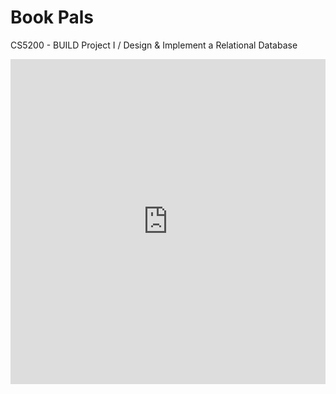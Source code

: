 # Book Pals
CS5200 - BUILD Project I / Design &amp; Implement a Relational Database

<div style="width: 100%; height: 520px;">  
<iframe allowfullscreen frameborder="0"
style="width:100%; height:520px"
src="https://lucid.app/documents/embeddedchart/a9c6c4ca-b345-4ad8-ace3-70e1f1886c2f?invitationId=inv_b84a311e-2bf6-4e15-830d-b8c51fea795c#"
id="n8kd1lbHuhin">
</iframe>
</div>

<script src="https://lucid.app/documents/embeddedchart/a9c6c4ca-b345-4ad8-ace3-70e1f1886c2f?invitationId=inv_b84a311e-2bf6-4e15-830d-b8c51fea795c"></script>
